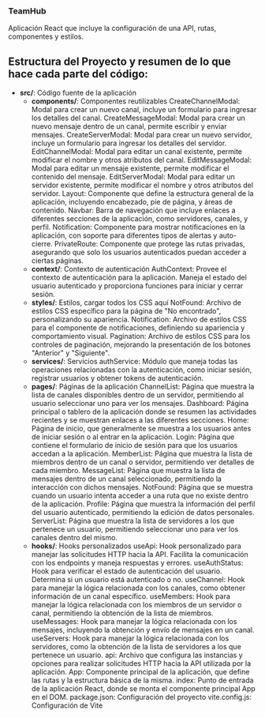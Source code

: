 ### TeamHub
Aplicación React que incluye la configuración de una API, rutas, componentes y estilos.

## Estructura del Proyecto y resumen de lo que hace cada parte del código:

- **src/**: Código fuente de la aplicación
  - **components/**: Componentes reutilizables
    CreateChannelModal: Modal para crear un nuevo canal, incluye un formulario para ingresar los detalles del canal.
    CreateMessageModal: Modal para crear un nuevo mensaje dentro de un canal, permite escribir y enviar mensajes.
    CreateServerModal: Modal para crear un nuevo servidor, incluye un formulario para ingresar los detalles del servidor.
    EditChannelModal: Modal para editar un canal existente, permite modificar el nombre y otros atributos del canal.
    EditMessageModal: Modal para editar un mensaje existente, permite modificar el contenido del mensaje.
    EditServerModal: Modal para editar un servidor existente, permite modificar el nombre y otros atributos del servidor.
    Layout: Componente que define la estructura general de la aplicación, incluyendo encabezado, pie de página, y áreas de contenido.
    Navbar: Barra de navegación que incluye enlaces a diferentes secciones de la aplicación, como servidores, canales, y perfil.
    Notification: Componente para mostrar notificaciones en la aplicación, con soporte para diferentes tipos de alertas y auto-cierre.
    PrivateRoute: Componente que protege las rutas privadas, asegurando que solo los usuarios autenticados puedan acceder a ciertas páginas.
  - **context/**: Contexto de autenticación
    AuthContext: Provee el contexto de autenticación para la aplicación. Maneja el estado del usuario autenticado y proporciona funciones para iniciar y cerrar sesión.
  - **styles/**: Estilos, cargar todos los CSS aquí
    NotFound: Archivo de estilos CSS específico para la página de "No encontrado", personalizando su apariencia.
    Notification: Archivo de estilos CSS para el componente de notificaciones, definiendo su apariencia y comportamiento visual.
    Pagination: Archivo de estilos CSS para los controles de paginación, mejorando la presentación de los botones "Anterior" y "Siguiente".
  - **services/**: Servicios
    authService: Módulo que maneja todas las operaciones relacionadas con la autenticación, como iniciar sesión, registrar usuarios y obtener tokens de autenticación.
  - **pages/**: Páginas de la aplicación
    ChannelList: Página que muestra la lista de canales disponibles dentro de un servidor, permitiendo al usuario seleccionar uno para ver los mensajes.
    Dashboard: Página principal o tablero de la aplicación donde se resumen las actividades recientes y se muestran enlaces a las diferentes secciones.
    Home: Página de inicio, que generalmente se muestra a los usuarios antes de iniciar sesión o al entrar en la aplicación.
    Login: Página que contiene el formulario de inicio de sesión para que los usuarios accedan a la aplicación.
    MemberList: Página que muestra la lista de miembros dentro de un canal o servidor, permitiendo ver detalles de cada miembro.
    MessageList: Página que muestra la lista de mensajes dentro de un canal seleccionado, permitiendo la interacción con dichos mensajes.
    NotFound: Página que se muestra cuando un usuario intenta acceder a una ruta que no existe dentro de la aplicación.
    Profile: Página que muestra la información del perfil del usuario autenticado, permitiendo la edición de datos personales.
    ServerList: Página que muestra la lista de servidores a los que pertenece un usuario, permitiendo seleccionar uno para ver los canales dentro del mismo.
  - **hooks/**: Hooks personalizados
    useApi: Hook personalizado para manejar las solicitudes HTTP hacia la API. Facilita la comunicación con los endpoints y maneja respuestas y errores.
    useAuthStatus: Hook para verificar el estado de autenticación del usuario. Determina si un usuario está autenticado o no.
    useChannel: Hook para manejar la lógica relacionada con los canales, como obtener información de un canal específico.
    useMembers: Hook para manejar la lógica relacionada con los miembros de un servidor o canal, permitiendo la obtención de la lista de miembros.
    useMessages: Hook para manejar la lógica relacionada con los mensajes, incluyendo la obtención y envío de mensajes en un canal.
    useServers: Hook para manejar la lógica relacionada con los servidores, como la obtención de la lista de servidores a los que pertenece un usuario.
  api: Archivo que configura las instancias y opciones para realizar solicitudes HTTP hacia la API utilizada por la aplicación.
  App: Componente principal de la aplicación, que define las rutas y la estructura básica de la misma.
  index: Punto de entrada de la aplicación React, donde se monta el componente principal App en el DOM.
  package.json: Configuración del proyecto
  vite.config.js: Configuración de Vite
